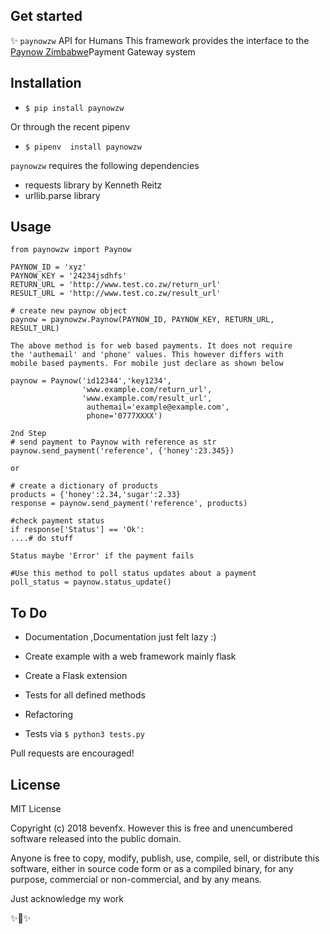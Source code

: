 Get started
---------------

✨
`paynowzw` API for Humans
This framework provides the interface to the <a href="http://www.paynow.co.zw">Paynow Zimbabwe</a>Payment Gateway system



Installation
---------------

-  `$ pip install paynowzw`

Or through the recent pipenv

-  `$ pipenv  install paynowzw`

`paynowzw` requires the following dependencies

- requests library by Kenneth Reitz
- urllib.parse library


Usage
---------------

`from paynowzw import Paynow`
```
PAYNOW_ID = 'xyz'
PAYNOW_KEY = '24234jsdhfs'
RETURN_URL = 'http://www.test.co.zw/return_url'
RESULT_URL = 'http://www.test.co.zw/result_url'

# create new paynow object
paynow = paynowzw.Paynow(PAYNOW_ID, PAYNOW_KEY, RETURN_URL, RESULT_URL)

The above method is for web based payments. It does not require
the 'authemail' and 'phone' values. This however differs with
mobile based payments. For mobile just declare as shown below

paynow = Paynow('id12344','key1234',
                'www.example.com/return_url',
                'www.example.com/result_url',
                 authemail='example@example.com',
                 phone='0777XXXX')

2nd Step
# send payment to Paynow with reference as str
paynow.send_payment('reference', {'honey':23.345})

or

# create a dictionary of products
products = {'honey':2.34,'sugar':2.33}
response = paynow.send_payment('reference', products)

#check payment status
if response['Status'] == 'Ok':
....# do stuff

Status maybe 'Error' if the payment fails

#Use this method to poll status updates about a payment
poll_status = paynow.status_update()
```


To Do
-----
- Documentation ,Documentation just felt lazy :)
- Create example with a web framework mainly flask
- Create a Flask extension
- Tests for all defined methods
- Refactoring


-   Tests via `$ python3 tests.py`

Pull requests are encouraged!


License
-------
MIT License

Copyright (c) 2018 bevenfx. However this is free and unencumbered software released into the public domain.

Anyone is free to copy, modify, publish, use, compile, sell, or
distribute this software, either in source code form or as a compiled
binary, for any purpose, commercial or non-commercial, and by any means.

Just acknowledge my work

✨🍰✨


